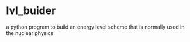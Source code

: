 # lvl_buider
a python program to build an energy level scheme that is normally used in the nuclear physics

 
